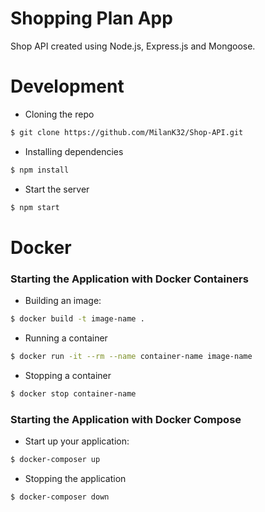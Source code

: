 # Shopping Plan App

Shop API created using Node.js, Express.js and Mongoose.

# Development

- Cloning the repo

```bash
$ git clone https://github.com/MilanK32/Shop-API.git
```

- Installing dependencies

```bash
$ npm install
```

- Start the server

```bash
$ npm start
```

# Docker

### Starting the Application with Docker Containers

- Building an image:

```bash
$ docker build -t image-name .
```

- Running a container

```bash
$ docker run -it --rm --name container-name image-name
```

- Stopping a container

```bash
$ docker stop container-name
```

### Starting the Application with Docker Compose

- Start up your application:

```bash
$ docker-composer up
```

- Stopping the application

```bash
$ docker-composer down
```
